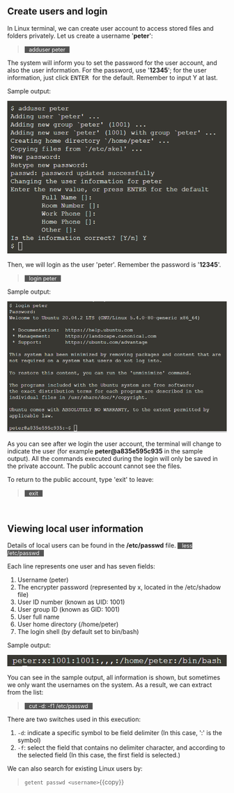 ## Create users and login

In Linux terminal, we can create user account to access stored files and folders privately. Let us create a username '**peter**':
> <span align="left" style="color:#FFF;background:#555;font:Courier New; font-size: 90%; padding-left:10px; padding-right:10px;">adduser peter</span>

The system will inform you to set the password for the user account, and also the user information. For the password, use '**12345**'; for the user information, just click <kbd> ENTER </kbd> for the default. Remember to input Y at last.

Sample output:

![Picture 4](./assets/pic4.png)

Then, we will login as the user 'peter'. Remember the password is '**12345**'.
> <span align="left" style="color:#FFF;background:#555;font:Courier New; font-size: 90%; padding-left:10px; padding-right:10px;">login peter</span>

Sample output:

![Picture 5](./assets/pic5.png)

As you can see after we login the user account, the terminal will change to indicate the user (for example **peter@a835e595c935** in the sample output). All the commands executed during the login will only be saved in the private account. The public account cannot see the files.

To return to the public account, type 'exit' to leave:
> <span align="left" style="color:#FFF;background:#555;font:Courier New; font-size: 90%; padding-left:10px; padding-right:10px;">exit</span>

<br/>

## Viewing local user information

Details of local users can be found in the **/etc/passwd** file. 
<span align="left" style="color:#FFF;background:#555;font:Courier New; font-size: 90%; padding-left:10px; padding-right:10px;">less /etc/passwd</span>

Each line represents one user and has seven fields:
1. Username (peter)
2. The encrypter password (represented by x, located in the /etc/shadow file)
3. User ID number (known as UID: 1001)
4. User group ID (known as GID: 1001)
5. User full name
6. User home directory (/home/peter)
7. The login shell (by default set to bin/bash)

Sample output:

![Picture 6](./assets/pic6.png)

You can see in the sample output, all information is shown, but sometimes we only want the usernames on the system. As a result, we can extract from the list:
> <span align="left" style="color:#FFF;background:#555;font:Courier New; font-size: 90%; padding-left:10px; padding-right:10px;">cut -d: -f1 /etc/passwd</span>

There are two switches used in this execution:
1. `-d`: indicate a specific symbol to be field delimiter (In this case, ':' is the symbol)
2. `-f`: select the field that contains no delimiter character, and according to the selected field (In this case, the first field is selected.)

We can also search for existing Linux users by:
> `getent passwd <username>`{{copy}}

<br/>
